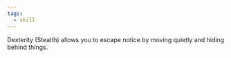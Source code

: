 ```yaml
---
tags:
  - skill
---
```

Dexterity (Stealth) allows you to escape notice by moving quietly and hiding behind things.